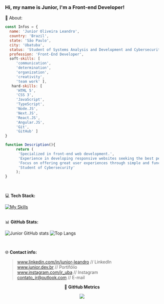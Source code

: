 ### Hi, my name is Junior, I'm a Front-end Developer!

👤 About:

 ``` javascript
const Infos = {
   name: 'Junior Oliveira Leandro',
   country: 'Brazil',
   state: 'São Paulo',
   city: 'Ubatuba',
   status: 'Student of Systems Analysis and Development and Cybersecurity',
   profession: 'Front-End Developer',
   soft-skills: [
      'communication',
      'determination',
      'organization',
      'creativity',
      'team work' ],
    hard-skills: [
      'HTML 5',
      'CSS 3',
      'JavaScript',
      'TypeScript',
      'Node.JS',
      'Next.JS',
      'React.JS',
      'Angular.JS',
      'Git',
      'GitHub' ]
}

function Description(){
      return (
       'Specialized in front-end web development.',
       'Experience in developing responsive websites seeking the best performance and user experience.',
       'Focus on offering great user experiences through simple and functional interfaces.',
       'Student of Cybersecurity'
      );
}
```
<br/>
 
💻 **Tech Stack:** <br/>


[![My Skills](https://skillicons.dev/icons?i=html,css,js,ts,nodejs,nextjs,react,angular,vite,git,github,vscode,vercel,figma,wordpress,ai,tailwind,styledcomponents&perline=9)](https://skillicons.dev)
 <br/> <br/>

📊 **GitHub Stats:** <br/>

![Junior GitHub stats](https://githubreadmejunior.vercel.app/api?username=junior-leandro&show_icons=true&theme=merko&rank_icon=github) 
![Top Langs](https://githubreadmejunior.vercel.app/api/top-langs/?username=junior-leandro&hide_progress=true&theme=merko)

<br/>
 
🌐 **Contact info:** <br/>

> www.linkedin.com/in/junior-leandro // LinkedIn <br/>
> www.junior.dev.br // Portifólio <br/>
> www.instagram.com/jr_uba // Instagram <br/>
> contato_jr@outlook.com // E-mail



<div align='center'>
  
🎯 **GitHub Metrics**

<a height="140em" href="http://www.github.com/junior-leandro"><img src="https://github-readme-streak-stats.herokuapp.com/?user=junior-leandro&stroke=2ea043&background=171717&ring=3382ed&fire=ff6347&currStreakNum=0bd967&currStreakLabel=3382ed&sideNums=0bd967&sideLabels=3382ed&dates=0bd967&hide_border=true" /></a>
</div>
